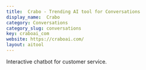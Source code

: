 ```yaml
---
title:  Crabo - Trending AI tool for Conversations
display_name:  Crabo
category: Conversations
category_slug: conversations
key: craboai_com
website: https://craboai.com/
layout: aitool
---
```


Interactive chatbot for customer service.
